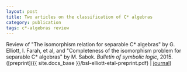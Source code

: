 ```yaml
---
layout: post
title: Two articles on the classification of C* algebras
category: publication
tags: c*-algebras review
---
```


Review of "The isomorphism relation for separable C\* algebras" by G. Elliott, I. Farah, et al, and "Completeness of the isomorphism problem for separable C\* algebras" by M. Sabok. *Bulletin of symbolic logic*, 2015. ([preprint]({{ site.docs_base }}/bsl-elliott-etal-preprint.pdf) \| [journal](http://dx.doi.org/10.1017/bsl.2015.33))